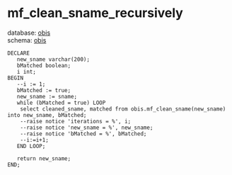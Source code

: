 # mf_clean_sname_recursively
database: [obis](../)  
schema: [obis](obis)  

    
    DECLARE
       new_sname varchar(200);
       bMatched boolean;
       i int;
    BEGIN
       --i := 1;
       bMatched := true;
       new_sname := sname;
       while (bMatched = true) LOOP
    	select cleaned_sname, matched from obis.mf_clean_sname(new_sname) into new_sname, bMatched;
    	--raise notice 'iterations = %', i;
    	--raise notice 'new_sname = %', new_sname;
    	--raise notice 'bMatched = %', bMatched;
    	--i:=i+1;
       END LOOP;
    
       return new_sname;
    END;
